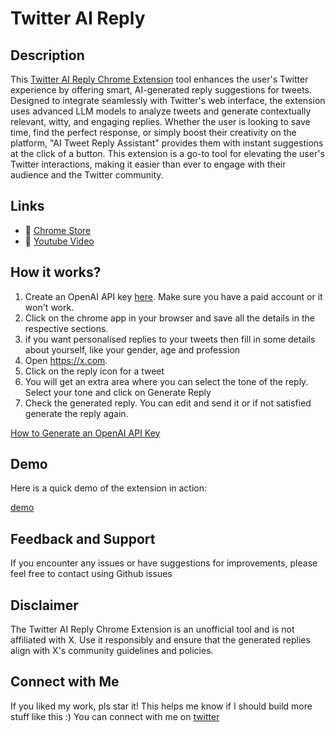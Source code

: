 <h1>Twitter AI Reply</h1>

## Description
This [Twitter AI Reply Chrome Extension](https://chromewebstore.google.com/detail/twitter-ai-reply/fdogabfcglaladeknalpmdgpodkbafio) tool enhances the user's Twitter experience by offering smart, AI-generated reply suggestions for tweets. Designed to integrate seamlessly with Twitter's web interface, the extension uses advanced LLM models to analyze tweets and generate contextually relevant, witty, and engaging replies. Whether the user is looking to save time, find the perfect response, or simply boost their creativity on the platform, "AI Tweet Reply Assistant" provides them with instant suggestions at the click of a button. This extension is a go-to tool for elevating the user's Twitter interactions, making it easier than ever to engage with their audience and the Twitter community.

## Links
- 🔗 [Chrome Store](https://chromewebstore.google.com/detail/twitter-ai-reply/fdogabfcglaladeknalpmdgpodkbafio)
- 🔗 [Youtube Video](https://www.youtube.com/watch?v=U6k6nPr13dE)

## How it works?
1. Create an OpenAI API key [here](https://platform.openai.com/account/api-keys). Make sure you have a paid account or it won't work.
2. Click on the chrome app in your browser and save all the details in the respective sections.
3. if you want personalised replies to your tweets then fill in some details about yourself, like your gender, age and profession
4. Open https://x.com.
5. Click on the reply icon for a tweet
6. You will get an extra area where you can select the tone of the reply. Select your tone and click on Generate Reply
7. Check the generated reply. You can edit and send it or if not satisfied generate the reply again.

[How to Generate an OpenAI API Key](https://www.youtube.com/watch?v=nafDyRsVnXU)

## Demo
Here is a quick demo of the extension in action:

[demo](https://www.youtube.com/watch?v=U6k6nPr13dE)


## Feedback and Support

If you encounter any issues or have suggestions for improvements, please feel free to contact using Github issues


## Disclaimer

The Twitter AI Reply Chrome Extension is an unofficial tool and is not affiliated with X. Use it responsibly and ensure that the generated replies align with X's community guidelines and policies.

## Connect with Me

If you liked my work, pls star it! This helps me know if I should build more stuff like this :)
You can connect with me on [twitter](https://twitter.com/proxy_vector) 
